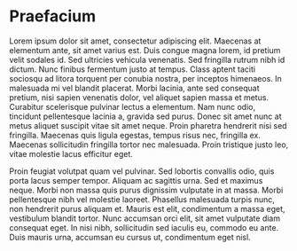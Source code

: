 # Praefacium

Lorem ipsum dolor sit amet, consectetur adipiscing elit. Maecenas
at elementum ante, sit amet varius est. Duis congue magna lorem,
id pretium velit sodales id. Sed ultricies vehicula venenatis.
Sed fringilla rutrum nibh id dictum. Nunc finibus fermentum justo
at tempus. Class aptent taciti sociosqu ad litora torquent per
conubia nostra, per inceptos himenaeos. In malesuada mi vel
blandit placerat. Morbi lacinia, ante sed consequat pretium, nisi
sapien venenatis dolor, vel aliquet sapien massa et metus.
Curabitur scelerisque pulvinar lectus a elementum. Nam nunc odio,
tincidunt pellentesque lacinia a, gravida sed purus. Donec sit
amet nunc at metus aliquet suscipit vitae sit amet neque. Proin
pharetra hendrerit nisi sed fringilla. Maecenas quis ligula
egestas, tempus risus nec, fringilla ex. Maecenas sollicitudin
fringilla tortor nec malesuada. Proin tristique justo leo, vitae
molestie lacus efficitur eget.

Proin feugiat volutpat quam vel pulvinar. Sed lobortis convallis
odio, quis porta lacus semper tempor. Aliquam ac sagittis urna.
Sed et maximus neque. Morbi non massa quis purus dignissim
vulputate in at massa. Morbi pellentesque nibh vel molestie
laoreet. Phasellus malesuada turpis nunc, non hendrerit purus
aliquam et. Mauris est elit, condimentum a massa eget, vestibulum
blandit tortor. Nunc accumsan orci elit, sit amet vulputate diam
consequat eget. In nisi nibh, sollicitudin sed iaculis eu,
commodo eu ante. Duis mauris urna, accumsan eu cursus ut,
condimentum eget nisl.
